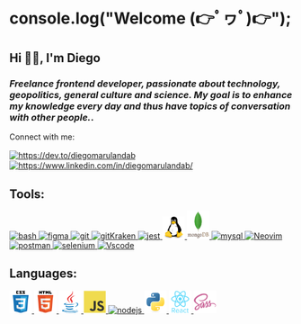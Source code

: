    
# console.log("Welcome (👉ﾟヮﾟ)👉");                                

## Hi 🖐🏽, I'm Diego

### *Freelance frontend developer, passionate about technology, geopolitics, general culture and science. My goal is to enhance my knowledge every day and thus have topics of conversation with other people.*.

Connect with me:

<p align="left">
   <a href="https://dev.to/diegomarulandab" target="_blank" rel="noopener noreferrer"><img align="center"
                          src="https://raw.githubusercontent.com/rahuldkjain/github-profile-readme-generator/master/src/images/icons/Social/devto.svg"
                          alt="https://dev.to/diegomarulandab" height="30" width="40" /></a>
                      <a href="https://www.linkedin.com/in/diegomarulandab/" target="_blank" rel="noopener noreferrer"><img align="center"
                          src="https://raw.githubusercontent.com/rahuldkjain/github-profile-readme-generator/master/src/images/icons/Social/linked-in-alt.svg"
                          alt="https://www.linkedin.com/in/diegomarulandab/" height="30" width="40" /></a>
</p>

## Tools:
<p align="left">     <a href="https://www.gnu.org/software/bash/" target="_blank" rel=" noopener noreferrer"> <img
                              src="https://www.vectorlogo.zone/logos/gnu_bash/gnu_bash-icon.svg" alt="bash" width="40" height="40" /> </a> <a
                            href="https://www.w3schools.com/css/" target="_blank" rel="noopener noreferrer">
                            <a href="https://www.figma.com/" target="_blank" rel=" noopener noreferrer"> <img
                                src="https://www.vectorlogo.zone/logos/figma/figma-icon.svg" alt="figma" width="40" height="40" /> </a> <a
                              href="https://git-scm.com/" target="_blank" rel=" noopener noreferrer"> <img
                                src="https://www.vectorlogo.zone/logos/git-scm/git-scm-icon.svg" alt="git" width="40" height="40" /> </a> <a
                              href="https://www.gitkraken.com/" target="_blank" rel=" noopener noreferrer"> <img
                                src="https://www.vectorlogo.zone/logos/gitkraken/gitkraken-icon.svg" alt="gitKraken" width="40" height="40" />
                            </a> <a href="https://www.w3.org/html/" target="_blank" rel="noopener noreferrer">
                              <a href="https://jestjs.io" target="_blank" rel="noopener noreferrer"> <img
                                  src="https://www.vectorlogo.zone/logos/jestjsio/jestjsio-icon.svg" alt="jest" width="40" height="40" /> </a> <a
                                href="https://www.linux.org/" target="_blank" rel="noopener noreferrer"> <img
                                  src="https://raw.githubusercontent.com/devicons/devicon/master/icons/linux/linux-original.svg" alt="linux"
                                  width="40" height="40" /> </a>
                              <a href="https://www.mongodb.com/" target="_blank" rel="noopener noreferrer"> <img
                                  src="https://raw.githubusercontent.com/devicons/devicon/master/icons/mongodb/mongodb-original-wordmark.svg"
                                  alt="mongodb" width="40" height="50" /> </a> <a href="https://www.mysql.com/" target="_blank" rel="noopener noreferrer">
                                <img src="https://www.vectorlogo.zone/logos/mysql/mysql-official.svg" alt="mysql" width="50" height="50" /> </a>
                              <a href="https://neovim.io/" target="_blank" rel="noopener noreferrer"> <img
                                  src="https://www.vectorlogo.zone/logos/neovimio/neovimio-icon.svg" alt="Neovim" width="40" height="40" /> </a>
                              <a href="https://www.postman.com/" target="_blank" rel="noopener noreferrer"> <img
                                  src="https://www.vectorlogo.zone/logos/getpostman/getpostman-icon.svg" alt="postman" width="40" height="40" />
                              </a>
                              <a href="https://www.selenium.dev" target="_blank" rel="noopener noreferrer"> <img
                                  src="https://raw.githubusercontent.com/detain/svg-logos/780f25886640cef088af994181646db2f6b1a3f8/svg/selenium-logo.svg"
                                  alt="selenium" width="40" height="40" /> </a> <a href="https://code.visualstudio.com/" target="_blank"
                                rel="noopener noreferrer"> <img src="https://www.vectorlogo.zone/logos/visualstudio_code/visualstudio_code-icon.svg"
                                  alt="Vscode" width="40" height="40" /> </a>
  
## Languages:
<p align="left">     <a href="https://www.w3schools.com/css/" target="_blank" rel="noopener noreferrer"> <img
                                      src="https://raw.githubusercontent.com/devicons/devicon/master/icons/css3/css3-original-wordmark.svg" alt="css3"
                                      width="40" height="40" /> </a> <a href="https://www.w3.org/html/" target="_blank" rel="noopener noreferrer"> <img
                                      src="https://raw.githubusercontent.com/devicons/devicon/master/icons/html5/html5-original-wordmark.svg" alt="html5"
                                      width="40" height="40" /> </a> <a href="https://www.java.com" target="_blank" rel="noopener noreferrer"> <img
                                      src="https://raw.githubusercontent.com/devicons/devicon/master/icons/java/java-original.svg" alt="java" width="40"
                                      height="40" /> </a> <a href="https://developer.mozilla.org/en-US/docs/Web/JavaScript" target="_blank"
                                    rel="noopener noreferrer"> <img
                                      src="https://raw.githubusercontent.com/devicons/devicon/master/icons/javascript/javascript-original.svg"
                                      alt="javascript" width="40" height="40" /> </a> <a href="https://nodejs.org" target="_blank" rel="noopener noreferrer"> <img
                                      src="https://www.vectorlogo.zone/logos/nodejs/nodejs-icon.svg" alt="nodejs" width="40" height="40" /> </a> <a
                                    href="https://www.python.org" target="_blank" rel="noopener noreferrer"> <img
                                      src="https://raw.githubusercontent.com/devicons/devicon/master/icons/python/python-original.svg" alt="python"
                                      width="40" height="40" /> </a> <a href="https://reactjs.org/" target="_blank" rel="noopener noreferrer"> <img
                                      src="https://raw.githubusercontent.com/devicons/devicon/master/icons/react/react-original-wordmark.svg" alt="react"
                                      width="40" height="40" /> </a> <a href="https://sass-lang.com" target="_blank" rel="noopener noreferrer"> <img
                                      src="https://raw.githubusercontent.com/devicons/devicon/master/icons/sass/sass-original.svg" alt="sass" width="40"
                                      height="40" /> </a>  </p>










